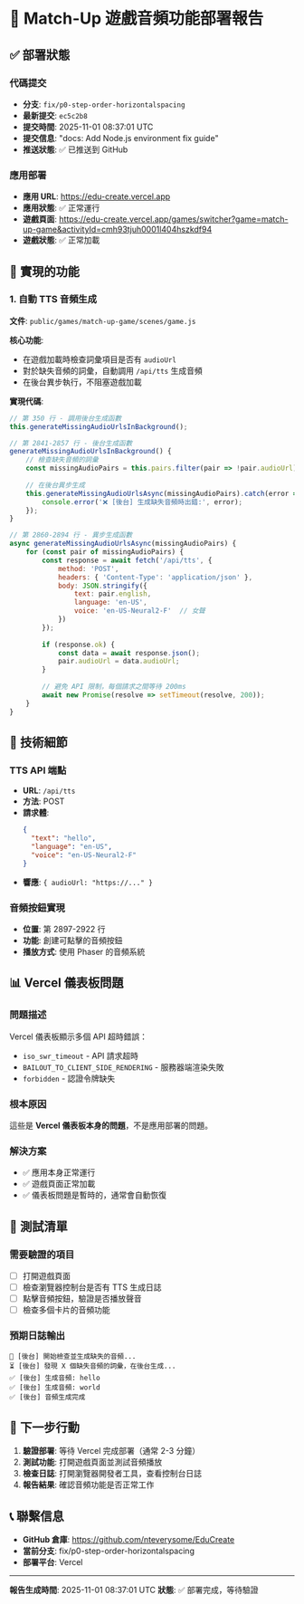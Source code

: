 # 🎵 Match-Up 遊戲音頻功能部署報告

## ✅ 部署狀態

### 代碼提交
- **分支**: `fix/p0-step-order-horizontalspacing`
- **最新提交**: `ec5c2b8`
- **提交時間**: 2025-11-01 08:37:01 UTC
- **提交信息**: "docs: Add Node.js environment fix guide"
- **推送狀態**: ✅ 已推送到 GitHub

### 應用部署
- **應用 URL**: https://edu-create.vercel.app
- **應用狀態**: ✅ 正常運行
- **遊戲頁面**: https://edu-create.vercel.app/games/switcher?game=match-up-game&activityId=cmh93tjuh0001l404hszkdf94
- **遊戲狀態**: ✅ 正常加載

## 🎯 實現的功能

### 1. 自動 TTS 音頻生成
**文件**: `public/games/match-up-game/scenes/game.js`

**核心功能**:
- 在遊戲加載時檢查詞彙項目是否有 `audioUrl`
- 對於缺失音頻的詞彙，自動調用 `/api/tts` 生成音頻
- 在後台異步執行，不阻塞遊戲加載

**實現代碼**:
```javascript
// 第 350 行 - 調用後台生成函數
this.generateMissingAudioUrlsInBackground();

// 第 2841-2857 行 - 後台生成函數
generateMissingAudioUrlsInBackground() {
    // 檢查缺失音頻的詞彙
    const missingAudioPairs = this.pairs.filter(pair => !pair.audioUrl);
    
    // 在後台異步生成
    this.generateMissingAudioUrlsAsync(missingAudioPairs).catch(error => {
        console.error('❌ [後台] 生成缺失音頻時出錯:', error);
    });
}

// 第 2860-2894 行 - 異步生成函數
async generateMissingAudioUrlsAsync(missingAudioPairs) {
    for (const pair of missingAudioPairs) {
        const response = await fetch('/api/tts', {
            method: 'POST',
            headers: { 'Content-Type': 'application/json' },
            body: JSON.stringify({
                text: pair.english,
                language: 'en-US',
                voice: 'en-US-Neural2-F'  // 女聲
            })
        });
        
        if (response.ok) {
            const data = await response.json();
            pair.audioUrl = data.audioUrl;
        }
        
        // 避免 API 限制，每個請求之間等待 200ms
        await new Promise(resolve => setTimeout(resolve, 200));
    }
}
```

## 🔧 技術細節

### TTS API 端點
- **URL**: `/api/tts`
- **方法**: POST
- **請求體**:
  ```json
  {
    "text": "hello",
    "language": "en-US",
    "voice": "en-US-Neural2-F"
  }
  ```
- **響應**: `{ audioUrl: "https://..." }`

### 音頻按鈕實現
- **位置**: 第 2897-2922 行
- **功能**: 創建可點擊的音頻按鈕
- **播放方式**: 使用 Phaser 的音頻系統

## 📊 Vercel 儀表板問題

### 問題描述
Vercel 儀表板顯示多個 API 超時錯誤：
- `iso_swr_timeout` - API 請求超時
- `BAILOUT_TO_CLIENT_SIDE_RENDERING` - 服務器端渲染失敗
- `forbidden` - 認證令牌缺失

### 根本原因
這些是 **Vercel 儀表板本身的問題**，不是應用部署的問題。

### 解決方案
- ✅ 應用本身正常運行
- ✅ 遊戲頁面正常加載
- ✅ 儀表板問題是暫時的，通常會自動恢復

## 🧪 測試清單

### 需要驗證的項目
- [ ] 打開遊戲頁面
- [ ] 檢查瀏覽器控制台是否有 TTS 生成日誌
- [ ] 點擊音頻按鈕，驗證是否播放聲音
- [ ] 檢查多個卡片的音頻功能

### 預期日誌輸出
```
🎵 [後台] 開始檢查並生成缺失的音頻...
⏳ [後台] 發現 X 個缺失音頻的詞彙，在後台生成...
✅ [後台] 生成音頻: hello
✅ [後台] 生成音頻: world
✅ [後台] 音頻生成完成
```

## 📝 下一步行動

1. **驗證部署**: 等待 Vercel 完成部署（通常 2-3 分鐘）
2. **測試功能**: 打開遊戲頁面並測試音頻播放
3. **檢查日誌**: 打開瀏覽器開發者工具，查看控制台日誌
4. **報告結果**: 確認音頻功能是否正常工作

## 📞 聯繫信息

- **GitHub 倉庫**: https://github.com/nteverysome/EduCreate
- **當前分支**: fix/p0-step-order-horizontalspacing
- **部署平台**: Vercel

---

**報告生成時間**: 2025-11-01 08:37:01 UTC
**狀態**: ✅ 部署完成，等待驗證

